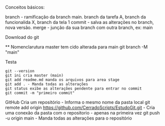 Conceitos básicos:

branch - ramificação da branch main. branch da tarefa A, branch da funcionalida X, branch da tela 1
commit - salva as alterações no branch, nova versão.
merge - junção da sua branch com outra branch, ex: main

Download do git

** 	Nomenclarutura master tem cido alterada para main 
	git branch -M "main"

Testa

	git --version
	git ini cria master (main)
	git add readme.md manda os arquivos para area stage
	git add . - Manda todas as alterações
	git status exibe as alterações pendente para entrar no commit
	git commit -m "primeiro commit"

GitHub
	Cria um repositório - Informa o mesmo nome da pasta local 
	git remote add origin https://github.com/CerradoScripts/EstudoGit.git - Cria uma conexão da pasta com o repositorio - apenas na primeira vez
	git push -u origin main - Manda todas as alterações para o repositório
	
